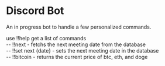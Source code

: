 # Discord Bot

An in progress bot to handle a few personalized commands.<br>

use !!help get a list of commands<br>
-- !!next - fetchs the next meeting date from the database<br>
-- !!set next {date} - sets the next meeting date in the database<br>
-- !!bitcoin - returns the current price of btc, eth, and doge<br>
